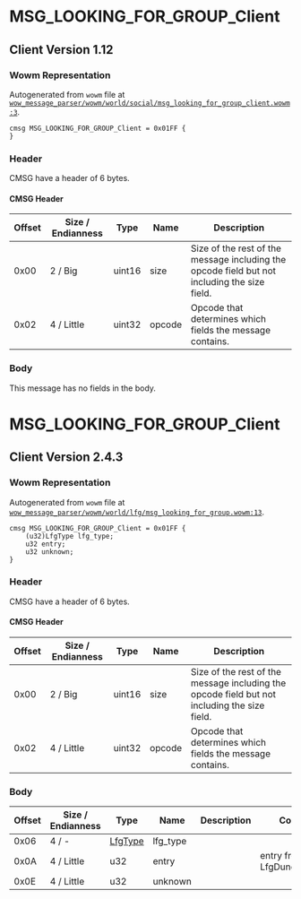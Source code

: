 # MSG_LOOKING_FOR_GROUP_Client

## Client Version 1.12

### Wowm Representation

Autogenerated from `wowm` file at [`wow_message_parser/wowm/world/social/msg_looking_for_group_client.wowm:3`](https://github.com/gtker/wow_messages/tree/main/wow_message_parser/wowm/world/social/msg_looking_for_group_client.wowm#L3).
```rust,ignore
cmsg MSG_LOOKING_FOR_GROUP_Client = 0x01FF {
}
```
### Header

CMSG have a header of 6 bytes.

#### CMSG Header

| Offset | Size / Endianness | Type   | Name   | Description |
| ------ | ----------------- | ------ | ------ | ----------- |
| 0x00   | 2 / Big           | uint16 | size   | Size of the rest of the message including the opcode field but not including the size field.|
| 0x02   | 4 / Little        | uint32 | opcode | Opcode that determines which fields the message contains.|

### Body

This message has no fields in the body.

# MSG_LOOKING_FOR_GROUP_Client

## Client Version 2.4.3

### Wowm Representation

Autogenerated from `wowm` file at [`wow_message_parser/wowm/world/lfg/msg_looking_for_group.wowm:13`](https://github.com/gtker/wow_messages/tree/main/wow_message_parser/wowm/world/lfg/msg_looking_for_group.wowm#L13).
```rust,ignore
cmsg MSG_LOOKING_FOR_GROUP_Client = 0x01FF {
    (u32)LfgType lfg_type;
    u32 entry;
    u32 unknown;
}
```
### Header

CMSG have a header of 6 bytes.

#### CMSG Header

| Offset | Size / Endianness | Type   | Name   | Description |
| ------ | ----------------- | ------ | ------ | ----------- |
| 0x00   | 2 / Big           | uint16 | size   | Size of the rest of the message including the opcode field but not including the size field.|
| 0x02   | 4 / Little        | uint32 | opcode | Opcode that determines which fields the message contains.|

### Body

| Offset | Size / Endianness | Type | Name | Description | Comment |
| ------ | ----------------- | ---- | ---- | ----------- | ------- |
| 0x06 | 4 / - | [LfgType](lfgtype.md) | lfg_type |  |  |
| 0x0A | 4 / Little | u32 | entry |  | entry from LfgDunggeons.dbc |
| 0x0E | 4 / Little | u32 | unknown |  |  |

